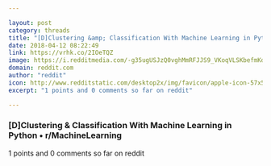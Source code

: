 ```yaml
---

layout: post
category: threads
title: "[D]Clustering &amp; Classification With Machine Learning in Python"
date: 2018-04-12 08:22:49
link: https://vrhk.co/2IOeTQZ
image: https://i.redditmedia.com/-g35ugUSJzQ0vghMmRFJJS9_VKoqVLSKbefmKd_JhR4.jpg?w=320&s=4d741312f8dfd2e18c1071f6dbfb7b87
domain: reddit.com
author: "reddit"
icon: http://www.redditstatic.com/desktop2x/img/favicon/apple-icon-57x57.png
excerpt: "1 points and 0 comments so far on reddit"

---
```


### [D]Clustering &amp; Classification With Machine Learning in Python • r/MachineLearning

1 points and 0 comments so far on reddit